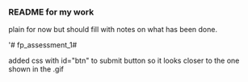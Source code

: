 ### README for my work


plain for now but should fill with notes on what has been done.


'# fp_assessment_1# 

added css with id="btn" to submit button so it looks closer to the one
shown in the .gif
